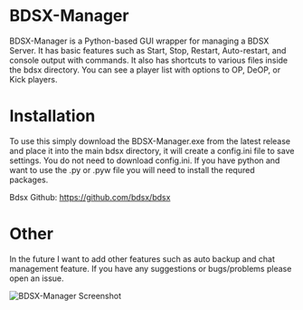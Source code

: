 # BDSX-Manager

BDSX-Manager is a Python-based GUI wrapper for managing a BDSX Server. It has basic features such as Start, Stop, Restart, Auto-restart, and console output with commands. It also has shortcuts to various files inside the bdsx directory. You can see a player list with options to OP, DeOP, or Kick players.

# Installation

To use this simply download the BDSX-Manager.exe from the latest release and place it into the main bdsx directory, it will create a config.ini file to save settings. You do not need to download config.ini. If you have python and want to use the .py or .pyw file you will need to install the requred packages.

Bdsx Github: https://github.com/bdsx/bdsx

# Other

In the future I want to add other features such as auto backup and chat management feature. If you have any suggestions or bugs/problems please open an issue.

![BDSX-Manager Screenshot](https://user-images.githubusercontent.com/109999434/225047926-1b424e36-caee-415e-9e7c-7866e9320a07.png)
